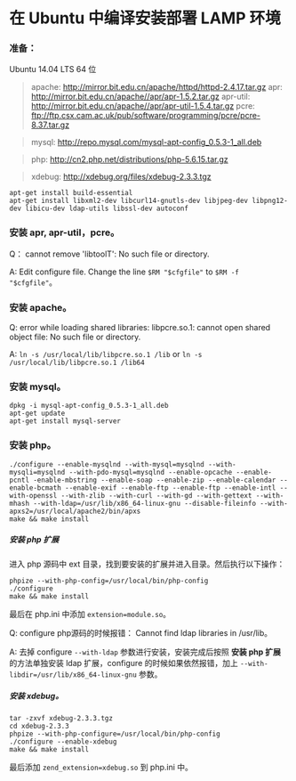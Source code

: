 # 在 Ubuntu 中编译安装部署 LAMP 环境

### 准备：
Ubuntu 14.04 LTS 64 位

> apache: http://mirror.bit.edu.cn/apache/httpd/httpd-2.4.17.tar.gz
	apr: http://mirror.bit.edu.cn/apache//apr/apr-1.5.2.tar.gz
	apr-util: http://mirror.bit.edu.cn/apache//apr/apr-util-1.5.4.tar.gz
	pcre: ftp://ftp.csx.cam.ac.uk/pub/software/programming/pcre/pcre-8.37.tar.gz
	
> mysql: http://repo.mysql.com/mysql-apt-config_0.5.3-1_all.deb
	
> php: http://cn2.php.net/distributions/php-5.6.15.tar.gz

> xdebug: http://xdebug.org/files/xdebug-2.3.3.tgz

```
apt-get install build-essential
apt-get install libxml2-dev libcurl14-gnutls-dev libjpeg-dev libpng12-dev libicu-dev ldap-utils libssl-dev autoconf
```

### 安装 apr, apr-util，pcre。
Q： cannot remove 'libtoolT': No such file or directory.

A: Edit configure file. Change the line `$RM "$cfgfile"` to `$RM -f "$cfgfile"`。

### 安装 apache。
Q: error while loading shared libraries: libpcre.so.1: cannot open shared object file: No such file or directory.

A: `ln -s /usr/local/lib/libpcre.so.1 /lib` or `ln -s /usr/local/lib/libpcre.so.1 /lib64`

### 安装 mysql。
```
dpkg -i mysql-apt-config_0.5.3-1_all.deb
apt-get update
apt-get install mysql-server
```

### 安装 php。
```
./configure --enable-mysqlnd --with-mysql=mysqlnd --with-mysqli=mysqlnd --with-pdo-mysql=mysqlnd --enable-opcache --enable-pcntl -enable-mbstring --enable-soap --enable-zip --enable-calendar --enable-bcmath --enable-exif --enable-ftp --enable-ftp --enable-intl --with-openssl --with-zlib --with-curl --with-gd --with-gettext --with-mhash --with-ldap=/usr/lib/x86_64-linux-gnu --disable-fileinfo --with-apxs2=/usr/local/apache2/bin/apxs
make && make install
```

##### 安装 php 扩展
进入 php 源码中 ext 目录，找到要安装的扩展并进入目录。然后执行以下操作：
```
phpize --with-php-config=/usr/local/bin/php-config
./configure
make && make install
```
最后在 php.ini 中添加 `extension=module.so`。

Q: configure php源码的时候报错： Cannot find ldap libraries in /usr/lib。

A: 去掉 configure `--with-ldap` 参数进行安装，安装完成后按照 **安装 php 扩展** 的方法单独安装 ldap 扩展，configure 的时候如果依然报错，加上 `--with-libdir=/usr/lib/x86_64-linux-gnu` 参数。

##### 安装 xdebug。
```
tar -zxvf xdebug-2.3.3.tgz
cd xdebug-2.3.3
phpize --with-php-configure=/usr/local/bin/php-config
./configure --enable-xdebug
make && make install
```
最后添加 `zend_extension=xdebug.so` 到 php.ini 中。
